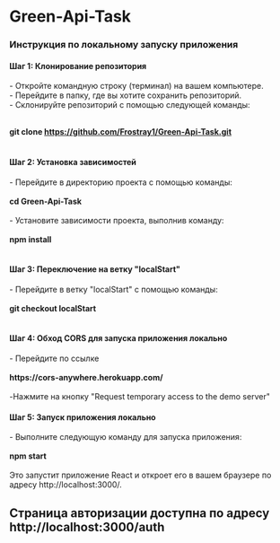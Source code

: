 # Green-Api-Task

<h3>Инструкция по локальному запуску приложения</h3>

<h4><b>Шаг 1: Клонирование репозитория</b></h4>
- Откройте командную строку (терминал) на вашем компьютере.<br>
- Перейдите в папку, где вы хотите сохранить репозиторий.<br>
- Склонируйте репозиторий с помощью следующей команды: <br>
<br>

  <b>git clone https://github.com/Frostray1/Green-Api-Task.git</b>
  <br>
  <br>

<h4><b>Шаг 2: Установка зависимостей</b></h4>
- Перейдите в директорию проекта с помощью команды:
<br><br>
<b> cd Green-Api-Task</b>
<br>
<br>
- Установите зависимости проекта, выполнив команду:
<br><br>
<b> npm install </b>
<br>
<br>
<h4><b>Шаг 3: Переключение на ветку "localStart"</b></h4>
- Перейдите в ветку "localStart" с помощью команды:
<br><br>
<b> git checkout localStart </b>
<br>
<br>
<h4><b>Шаг 4: Обход CORS для запуска приложения локально </b></h4>
- Перейдите по ссылке
<br><br>
<b> https://cors-anywhere.herokuapp.com/</b>
<br>
<br>
-Нажмите на кнопку "Request temporary access to the demo server"

<h4><b>Шаг 5: Запуск приложения локально</b></h4>
- Выполните следующую команду для запуска приложения:
<br><br>
<b> npm start </b>
<br>
<br>
Это запустит приложение React и откроет его в вашем браузере по адресу http://localhost:3000/.
<br>
<h2>Страница авторизации доступна по адресу http://localhost:3000/auth</h2>


